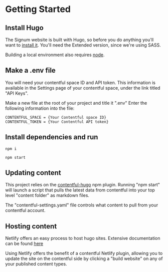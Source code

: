 # Getting Started

## Install Hugo
The Signum website is built with Hugo, so before you do anything you'll want to [install it](https://gohugo.io/getting-started/installing/). You'll need the Extended version, since we're using SASS.

Building a local environment also requires [node](https://nodejs.org/en/download/).

## Make a .env file

You will need your contentful space ID and API token. This information is available in the Settings page of your contentful space, under the link titled "API Keys".

Make a new file at the root of your project and title it ".env"
Enter the following information into the file:

```
CONTENTFUL_SPACE = {Your Contentful space ID}
CONTENTFUL_TOKEN = {Your Contentful API token}
```

## Install dependencies and run

```
npm i
```
```
npm start
```

## Updating content

This project relies on the [contentful-hugo](https://www.npmjs.com/package/contentful-hugo) npm plugin. Running "npm start" will launch a script that pulls the latest data from contentful into your top level "content folder" as markdown files.

The "contentful-settings.yaml" file controls what content to pull from your contentful account.

## Hosting content

Netlify offers an easy process to host hugo sites. Extensive documentation can be found [here](https://gohugo.io/hosting-and-deployment/hosting-on-netlify/)

Using Netlify offers the benefit of a contentful Netlify plugin, allowing you to update the site on the contentful side by clicking a "build website" on any of your published content types.

